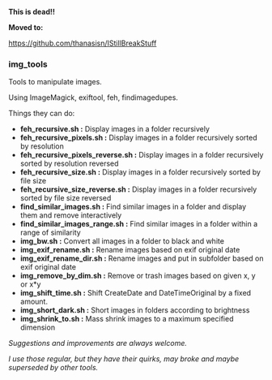 
**This is dead!!**

**Moved to:**

https://github.com/thanasisn/IStillBreakStuff

### img_tools

Tools to manipulate images.

Using ImageMagick, exiftool, feh, findimagedupes.

Things they can do:
- **feh_recursive.sh                 :**     Display images in a folder recursively
- **feh_recursive_pixels.sh          :**     Display images in a folder recursively sorted by resolution
- **feh_recursive_pixels_reverse.sh  :**     Display images in a folder recursively sorted by resolution reversed
- **feh_recursive_size.sh            :**     Display images in a folder recursively sorted by file size
- **feh_recursive_size_reverse.sh    :**     Display images in a folder recursively sorted by file size reversed
- **find_similar_images.sh           :**     Find similar images in a folder and display them and remove interactively
- **find_similar_images_range.sh     :**     Find similar images in a folder within a range of similarity
- **img_bw.sh                        :**     Convert all images in a folder to black and white
- **img_exif_rename.sh               :**     Rename images based on exif original date 
- **img_exif_rename_dir.sh           :**     Rename images and put in subfolder based on exif original date
- **img_remove_by_dim.sh             :**     Remove or trash images based on given x, y or x*y
- **img_shift_time.sh                :**     Shift CreateDate and DateTimeOriginal by a fixed amount.
- **img_short_dark.sh                :**     Short images in folders according to brightness
- **img_shrink_to.sh                 :**     Mass shrink images to a maximum specified dimension


*Suggestions and improvements are always welcome.*

*I use those regular, but they have their quirks, may broke and maybe superseded by other tools.*
